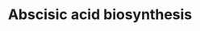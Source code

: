 ---
annotations:
- id: PW:0001310
  parent: classic metabolic pathway
  type: Pathway Ontology
  value: abscisic acid biosynthetic pathway
authors:
- Zimmerph
- Thomas
- Khanspers
- MaintBot
- Mkutmon
- Eweitz
description: 'Abscisic acid (ABA), also known as ''''abscisin II'''' and ''''dormin'''',
  is a [[wikipedia:plant hormone|plant hormone]].  ABA functions in many plant developmental
  processes, including bud [[wikipedia:dormancy|dormancy]].  Source: [[wikipedia:Abscisic_acid|Wikipedia]]'
last-edited: 2021-05-19
organisms:
- Arabidopsis thaliana
redirect_from:
- /index.php/Pathway:WP626
- /instance/WP626
revision: null
schema-jsonld:
- '@context': https://schema.org/
  '@id': https://wikipathways.github.io/pathways/WP626.html
  '@type': Dataset
  creator:
    '@type': Organization
    name: WikiPathways
  description: 'Abscisic acid (ABA), also known as ''''abscisin II'''' and ''''dormin'''',
    is a [[wikipedia:plant hormone|plant hormone]].  ABA functions in many plant developmental
    processes, including bud [[wikipedia:dormancy|dormancy]].  Source: [[wikipedia:Abscisic_acid|Wikipedia]]'
  keywords:
  - ABA
  - ABA-aldehyde
  - ABA-aldehyde oxidase
  - Antheraxanthin
  - Neoxanthin
  - Neoxanthin cleavage enzyme
  - Neoxanthin synthase
  - Violaxanthin
  - Xanthoxin
  - Xanthoxin oxidase
  - Zeaxanthin epoxidase
  license: CC0
  name: Abscisic acid biosynthesis
seo: CreativeWork
title: Abscisic acid biosynthesis
wpid: WP626
---